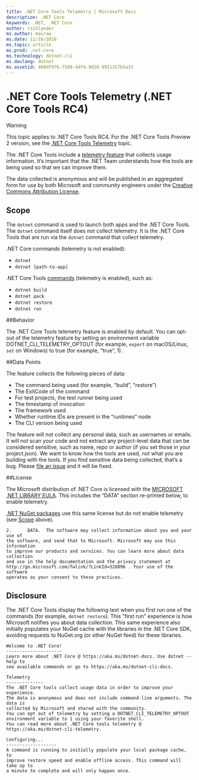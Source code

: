 ```yaml
---
title: .NET Core Tools Telemetry | Microsoft Docs
description: .NET Core
keywords: .NET, .NET Core
author: richlander
ms.author: mairaw
ms.date: 11/16/2016
ms.topic: article
ms.prod: .net-core
ms.technology: dotnet-cli
ms.devlang: dotnet
ms.assetid: 480df976-7568-4df4-9d26-9911357b5a31
---
```


# .NET Core Tools Telemetry (.NET Core Tools RC4)

> [!WARNING]
> This topic applies to .NET Core Tools RC4. For the .NET Core Tools Preview 2 version,
> see the [.NET Core Tools Telemetry](../../tools/telemetry.md) topic.

The .NET Core Tools include a [telemetry feature](https://github.com/dotnet/cli/pull/2145) that collects usage information. It’s important that the .NET Team understands how the tools are being used so that we can improve them.

The data collected is anonymous and will be published in an aggregated form for use by both Microsoft and community engineers under the [Creative Commons Attribution License](https://creativecommons.org/licenses/by/4.0/).

## Scope

The `dotnet` command is used to launch both apps and the .NET Core Tools. The `dotnet` command itself does not collect telemetry. It is the .NET Core Tools that are run via the `dotnet` command that collect telemetry.

.NET Core commands (telemetry is not enabled):

- `dotnet`
- `dotnet [path-to-app]`

.NET Core Tools [commands](index.md) (telemetry is enabled), such as:

- `dotnet build`
- `dotnet pack`
- `dotnet restore`
- `dotnet run`

##Behavior

The .NET Core Tools telemetry feature is enabled by default. You can opt-out of the telemetry feature by setting an environment variable DOTNET_CLI_TELEMETRY_OPTOUT (for example, `export` on macOS/Linux, `set` on Windows) to true (for example, “true”, 1).

##Data Points

The feature collects the following pieces of data:

- The command being used (for example, “build”, “restore”)
- The ExitCode of the command
- For test projects, the test runner being used
- The timestamp of invocation
- The framework used
- Whether runtime IDs are present in the “runtimes” node
- The CLI version being used

The feature will not collect any personal data, such as usernames or emails. It will not scan your code and not extract any project-level data that can be considered sensitive, such as name, repo or author (if you set those in your project.json). We want to know how the tools are used, not what you are building with the tools. If you find sensitive data being collected, that’s a bug. Please [file an issue](https://github.com/dotnet/cli/issues) and it will be fixed.

##License

The Microsoft distribution of .NET Core is licensed with the [MICROSOFT .NET LIBRARY EULA](https://aka.ms/dotnet-core-eula). This includes the “DATA” section re-printed below, to enable telemetry.

[.NET NuGet packages](https://www.nuget.org/profiles/dotnetframework) use this same license but do not enable telemetry (see [Scope](#scope) above).

```text
2.      DATA.  The software may collect information about you and your use of
the software, and send that to Microsoft. Microsoft may use this information
to improve our products and services. You can learn more about data collection
and use in the help documentation and the privacy statement at
http://go.microsoft.com/fwlink/?LinkId=528096 . Your use of the software
operates as your consent to these practices.
```

## Disclosure

The .NET Core Tools display the following text when you first run one of the commands (for example, `dotnet restore`). This "first run" experience is how Microsoft notifies you about data collection. This same experience also initially populates your NuGet cache with the libraries in the .NET Core SDK, avoiding requests to NuGet.org (or other NuGet feed) for these libraries.

```text
Welcome to .NET Core!
---------------------
Learn more about .NET Core @ https://aka.ms/dotnet-docs. Use dotnet --help to 
see available commands or go to https://aka.ms/dotnet-cli-docs.

Telemetry
--------------
The .NET Core tools collect usage data in order to improve your experience. 
The data is anonymous and does not include command-line arguments. The data is 
collected by Microsoft and shared with the community.
You can opt out of telemetry by setting a DOTNET_CLI_TELEMETRY_OPTOUT 
environment variable to 1 using your favorite shell.
You can read more about .NET Core tools telemetry @ https://aka.ms/dotnet-cli-telemetry.

Configuring...
-------------------
A command is running to initially populate your local package cache, to 
improve restore speed and enable offline access. This command will take up to 
a minute to complete and will only happen once. 
```